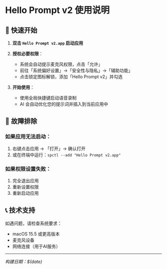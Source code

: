 # Hello Prompt v2 使用说明

## 🚀 快速开始

1. **双击 `Hello Prompt v2.app` 启动应用**

2. **授权必要权限**：
   - 系统会自动提示麦克风权限，点击「允许」
   - 前往「系统偏好设置」→「安全性与隐私」→「辅助功能」
   - 点击锁定图标解锁，添加「Hello Prompt v2」并勾选

3. **开始使用**：
   - 使用全局快捷键启动语音录制
   - AI 会自动优化您的提示词并插入到当前应用中

## 🔧 故障排除

### 如果应用无法启动：
1. 右键点击应用 → 「打开」→ 确认打开
2. 或在终端中运行：`spctl --add "Hello Prompt v2.app"`

### 如果权限设置失败：
1. 完全退出应用
2. 重新设置权限
3. 重新启动应用

## 📞 技术支持

如遇问题，请检查系统要求：
- macOS 15.5 或更高版本
- 麦克风设备
- 网络连接（用于AI服务）

---
*构建日期：$(date)*
